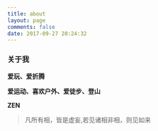 ```yaml
---
title: about
layout: page
comments: false
date: 2017-09-27 20:24:32
---
```


### 关于我

**爱玩、爱折腾** 

**爱运动、喜欢户外、爱徒步、登山** 

**ZEN**

> 凡所有相，皆是虚妄,若见诸相非相，则见如来
